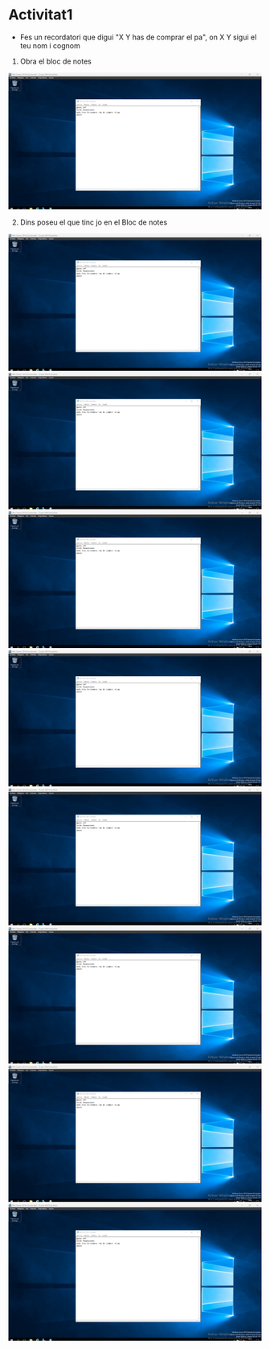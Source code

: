 # Activitat1
- Fes un recordatori que digui "X Y has de comprar el pa", on X Y sigui el teu nom i cognom

1. Obra el bloc de notes
<img src="Captura de pantalla 2024-10-11 193359.png">



2. Dins poseu el que tinc jo en el Bloc de notes
<img src="Captura de pantalla 2024-10-11 193359.png">



<img src="Captura de pantalla 2024-10-11 193359.png">


<img src="Captura de pantalla 2024-10-11 193359.png">


<img src="Captura de pantalla 2024-10-11 193359.png">


<img src="Captura de pantalla 2024-10-11 193359.png">


<img src="Captura de pantalla 2024-10-11 193359.png">


<img src="Captura de pantalla 2024-10-11 193359.png">


<img src="Captura de pantalla 2024-10-11 193359.png">


